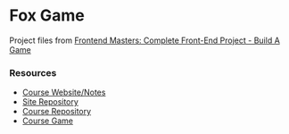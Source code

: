 # Fox Game 

Project files from [Frontend Masters: Complete Front-End Project - Build A Game](https://frontendmasters.com/courses/front-end-game)

### Resources

-   [Course Website/Notes](https://btholt.github.io/project-fox-game-site/)
-   [Site Repository](https://github.com/btholt/project-fox-game-site)
-   [Course Repository](https://github.com/btholt/project-files-for-fox-game/)
-   [Course Game](https://btholt.github.io/project-files-for-fox-game/)
